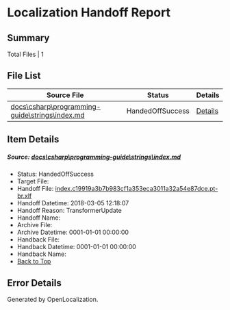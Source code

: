 # <a name='report-top'></a> Localization Handoff Report

## Summary
 Total Files | 1

## File List
 Source File | Status | Details 
 ----------- | ------ | ------- 
 [docs\csharp\programming-guide\strings\index.md](https://github.com/OpenLocalizationTestOrg/docs/blob/75444267cc262dcdfc807db05b2441b78c986800/docs/csharp/programming-guide/strings/index.md) | HandedOffSuccess | [Details](#5ec9d6aebcb38e89aa21b86cbd005c594bf756e618812)

## Item Details
##### <a name='5ec9d6aebcb38e89aa21b86cbd005c594bf756e618812'></a> Source: [docs\csharp\programming-guide\strings\index.md](https://github.com/OpenLocalizationTestOrg/docs/blob/75444267cc262dcdfc807db05b2441b78c986800/docs/csharp/programming-guide/strings/index.md)
* Status: HandedOffSuccess
* Target File: 
* Handoff File: [index.c19919a3b7b983cf1a353eca3011a32a54e87dce.pt-br.xlf](https://github.com/OpenLocalizationTestOrg/docs.handoff/blob/2b1e16593b7037523b473ef988a42248ec31f0f7/ol-handoff/OpenLocalizationTestOrg/docs.pt-br/master/p1-ht/index.c19919a3b7b983cf1a353eca3011a32a54e87dce.pt-br.xlf)
* Handoff Datetime: 2018-03-05 12:18:07
* Handoff Reason: TransformerUpdate
* Handoff Name: 
* Archive File: 
* Archive Datetime: 0001-01-01 00:00:00
* Handback File: 
* Handback Datetime: 0001-01-01 00:00:00
* Handback Name: 
* [Back to Top](#report-top)


## Error Details

Generated by OpenLocalization.
